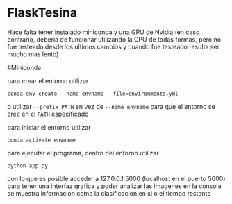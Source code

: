 # FlaskTesina
Hace falta tener instalado miniconda y una GPU de Nvidia (en caso contrario, deberia de funcionar utilizando la CPU de todas formas, pero no fue testeado desde los ultimos cambios y cuando fue testeado resulta ser mucho mas lento)

#Miniconda

para crear el entorno utilizar
```
conda env create --name envname --file=environments.yml
```
o utilizar ```--prefix PATH``` en vez de ```--name envname``` para que el entorno se cree en el ```PATH``` especificado

para iniciar el entorno utilizar
```
conda activate envname
```

para ejecutar el programa, dentro del entorno utilizar
```
python app.py
```

con lo que es posible acceder a 127.0.0.1:5000 (localhost en el puerto 5000) para tener una interfaz grafica y poder analizar las imagenes
en la consola se muestra informacion como la clasificacion en si o el tiempo restante
